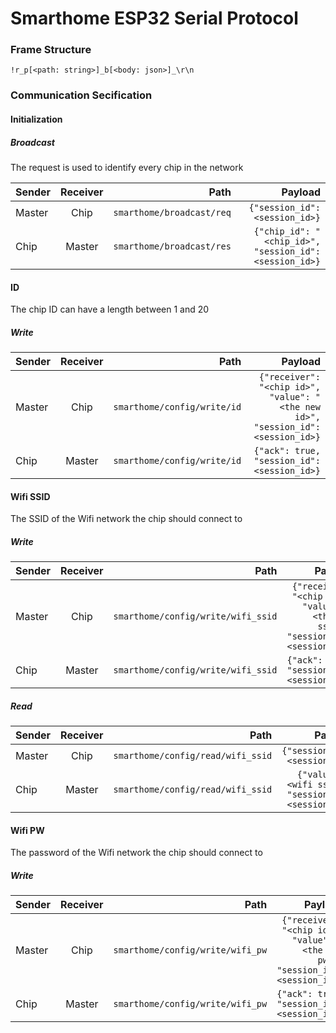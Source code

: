 # Smarthome ESP32 Serial Protocol

### Frame Structure

`!r_p[<path: string>]_b[<body: json>]_\r\n`

### Communication Secification

#### Initialization

##### Broadcast

The request is used to identify every chip in the network

| Sender | Receiver | Path                        | Payload                                                 |
|:------ |:--------:| ---------------------------:| -------------------------------------------------------:|
| Master | Chip     | `smarthome/broadcast/req`   | `{"session_id": <session_id>}`                          |
| Chip   | Master   | `smarthome/broadcast/res`   | `{"chip_id": "<chip_id>", "session_id": <session_id>}`  |

#### ID

The chip ID can have a length between 1 and 20

##### Write

| Sender | Receiver | Path                        | Payload                                                                             |
|:------ |:--------:| ---------------------------:| -----------------------------------------------------------------------------------:|
| Master | Chip     | `smarthome/config/write/id` | `{"receiver": "<chip id>", "value": "<the new id>", "session_id": <session_id>}` |
| Chip   | Master   | `smarthome/config/write/id` | `{"ack": true, "session_id": <session_id>}`                                         |

#### Wifi SSID

The SSID of the Wifi network the chip should connect to

##### Write

| Sender | Receiver | Path                               | Payload                                                                             |
|:------ |:--------:| ----------------------------------:| -----------------------------------------------------------------------------------:|
| Master | Chip     | `smarthome/config/write/wifi_ssid` | `{"receiver": "<chip id>", "value": "<the new ssid>", "session_id": <session_id>}` |
| Chip   | Master   | `smarthome/config/write/wifi_ssid` | `{"ack": true, "session_id": <session_id>}`                                         |

##### Read

| Sender | Receiver | Path                               | Payload                                                                             |
|:------ |:--------:| ----------------------------------:| -----------------------------------------------------------------------------------:|
| Master | Chip     | `smarthome/config/read/wifi_ssid` | `{"session_id": <session_id>}` |
| Chip   | Master   | `smarthome/config/read/wifi_ssid` | `{"value": "<wifi ssid>", "session_id": <session_id>}`                                         |

#### Wifi PW

The password of the Wifi network the chip should connect to

##### Write

| Sender | Receiver | Path                               | Payload                                                                             |
|:------ |:--------:| ----------------------------------:| -----------------------------------------------------------------------------------:|
| Master | Chip     | `smarthome/config/write/wifi_pw` | `{"receiver": "<chip id>", "value": "<the new pw>", "session_id": <session_id>}` |
| Chip   | Master   | `smarthome/config/write/wifi_pw` | `{"ack": true, "session_id": <session_id>}`                                         |
